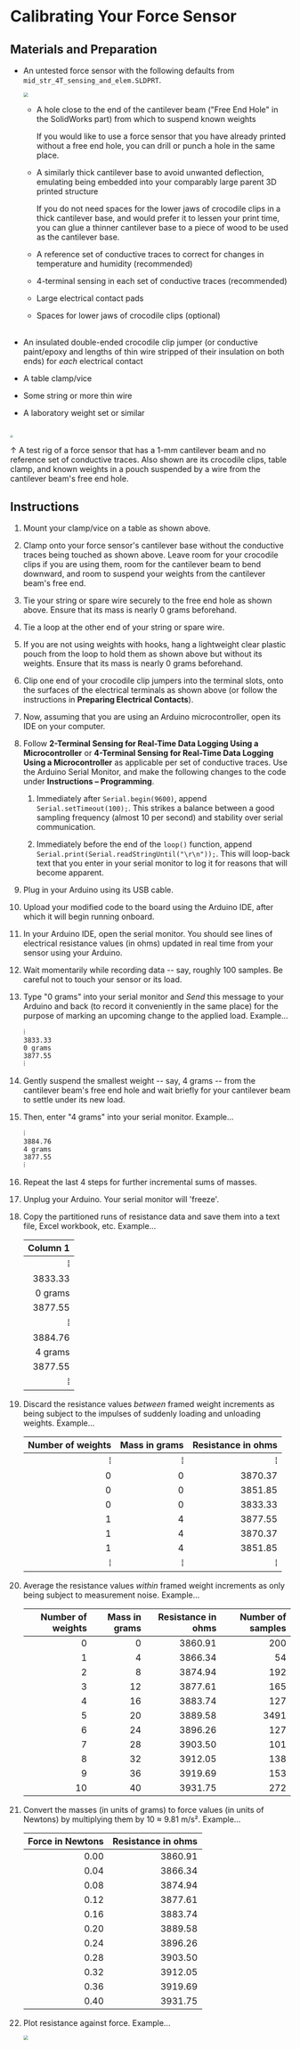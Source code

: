 # Calibrating Your Force Sensor

## Materials and Preparation

 -  An untested force sensor with the following defaults from `mid_str_4T_sensing_and_elem.SLDPRT`.
    
    <img src="https://raw.githubusercontent.com/keeganmjgreen/3D-Printed-Sensors-Manual-Demo/main/img/Calibrating-Your-Force-Sensor/mid_str_4T_sensing_1.png" style="zoom:50%;" /> 
    
     -  A hole close to the end of the cantilever beam ("Free End Hole" in the SolidWorks part) from which to suspend known weights
        
        If you would like to use a force sensor that you have already printed without a free end hole, you can drill or punch a hole in the same place.
        
     -  A similarly thick cantilever base to avoid unwanted deflection, emulating being embedded into your comparably large parent 3D printed structure
        
        If you do not need spaces for the lower jaws of crocodile clips in a thick cantilever base, and would prefer it to lessen your print time, you can glue a thinner cantilever base to a piece of wood to be used as the cantilever base.
        
     -  A reference set of conductive traces to correct for changes in temperature and humidity (recommended)
        
     -  4-terminal sensing in each set of conductive traces (recommended)
        
     -  Large electrical contact pads
        
     -  Spaces for lower jaws of crocodile clips (optional) \
        ​
        
 -  An insulated double-ended crocodile clip jumper (or conductive paint/epoxy and lengths of thin wire stripped of their insulation on both ends) for *each* electrical contact
    
 -  A table clamp/vice
    
 -  Some string or more thin wire
    
 -  A laboratory weight set or similar \
    ​

<img src="https://raw.githubusercontent.com/keeganmjgreen/3D-Printed-Sensors-Manual-Demo/main/img/Calibrating-Your-Force-Sensor/Strain-Test-Rig.jpg" style="zoom:33%;" /> 

$\uparrow$ A test rig of a force sensor that has a 1-mm cantilever beam and no reference set of conductive traces. Also shown are its crocodile clips, table clamp, and known weights in a pouch suspended by a wire from the cantilever beam's free end hole.

## Instructions

 1. Mount your clamp/vice on a table as shown above.
    
 2. Clamp onto your force sensor's cantilever base without the conductive traces being touched as shown above. Leave room for your crocodile clips if you are using them, room for the cantilever beam to bend downward, and room to suspend your weights from the cantilever beam's free end.
    
 3. Tie your string or spare wire securely to the free end hole as shown above. Ensure that its mass is nearly 0 grams beforehand.
    
 4. Tie a loop at the other end of your string or spare wire.
    
 5. If you are not using weights with hooks, hang a lightweight clear plastic pouch from the loop to hold them as shown above but without its weights. Ensure that its mass is nearly 0 grams beforehand.
    
 6. Clip one end of your crocodile clip jumpers into the terminal slots, onto the surfaces of the electrical terminals as shown above (or follow the instructions in **Preparing Electrical Contacts**).
    
 7. Now, assuming that you are using an Arduino microcontroller, open its IDE on your computer.
    
 8. Follow **2-Terminal Sensing for Real-Time Data Logging Using a Microcontroller** or **4-Terminal Sensing for Real-Time Data Logging Using a Microcontroller** as applicable per set of conductive traces. Use the Arduino Serial Monitor, and make the following changes to the code under **Instructions – Programming**.
    
     1. Immediately after `Serial.begin(9600)`, append `Serial.setTimeout(100);`. This strikes a balance between a good sampling frequency (almost 10 per second) and stability over serial communication.
        
     2. Immediately before the end of the `loop()` function, append `Serial.print(Serial.readStringUntil("\r\n"));`. This will loop-back text that you enter in your serial monitor to log it for reasons that will become apparent.
    
 9. Plug in your Arduino using its USB cable.
    
10. Upload your modified code to the board using the Arduino IDE, after which it will begin running onboard.
    
11. In your Arduino IDE, open the serial monitor. You should see lines of electrical resistance values (in ohms) updated in real time from your sensor using your Arduino.
    
12. Wait momentarily while recording data -- say, roughly 100 samples. Be careful not to touch your sensor or its load.
    
13. Type "0 grams" into your serial monitor and *Send* this message to your Arduino and back (to record it conveniently in the same place) for the purpose of marking an upcoming change to the applied load. Example...
    
    ```
    ⁞
    3833.33
    0 grams
    3877.55
    ⁞
    ```
    
14. Gently suspend the smallest weight -- say, 4 grams -- from the cantilever beam's free end hole and wait briefly for your cantilever beam to settle under its new load.
    
15. Then, enter "4 grams" into your serial monitor. Example...
    
    ```
    ⁞
    3884.76
    4 grams
    3877.55
    ⁞
    ```
    
15. Repeat the last 4 steps for further incremental sums of masses.
    
16. Unplug your Arduino. Your serial monitor will 'freeze'.
    
17. Copy the partitioned runs of resistance data and save them into a text file, Excel workbook, etc. Example...
    
    | Column 1 |
    |---------:|
    |        ⁞ |
    |  3833.33 |
    |  0 grams |
    |  3877.55 |
    |        ⁞ |
    |  3884.76 |
    |  4 grams |
    |  3877.55 |
    |        ⁞ |
    
18. Discard the resistance values *between* framed weight increments as being subject to the impulses of suddenly loading and unloading weights. Example...
    
    | Number of weights | Mass in grams | Resistance in ohms |
    |------------------:|--------------:|-------------------:|
    |                 ⁞ |             ⁞ |                  ⁞ |
    |                 0 |             0 |            3870.37 |
    |                 0 |             0 |            3851.85 |
    |                 0 |             0 |            3833.33 |
    |                 1 |             4 |            3877.55 |
    |                 1 |             4 |            3870.37 |
    |                 1 |             4 |            3851.85 |
    |                 ⁞ |             ⁞ |                  ⁞ |
    
19. Average the resistance values *within* framed weight increments as only being subject to measurement noise. Example...
    
    | Number of weights | Mass in grams | Resistance in ohms | Number of samples |
    |------------------:|--------------:|-------------------:|------------------:|
    |                 0 |             0 |            3860.91 |              200  |
    |                 1 |             4 |            3866.34 |               54  |
    |                 2 |             8 |            3874.94 |              192  |
    |                 3 |            12 |            3877.61 |              165  |
    |                 4 |            16 |            3883.74 |              127  |
    |                 5 |            20 |            3889.58 |             3491  |
    |                 6 |            24 |            3896.26 |              127  |
    |                 7 |            28 |            3903.50 |              101  |
    |                 8 |            32 |            3912.05 |              138  |
    |                 9 |            36 |            3919.69 |              153  |
    |                10 |            40 |            3931.75 |              272  |
    
20. Convert the masses (in units of grams) to force values (in units of Newtons) by multiplying them by 10 ≈ 9.81 m/s². Example...
    
    | Force in Newtons | Resistance in ohms |
    |-----------------:|-------------------:|
    |             0.00 |            3860.91 |
    |             0.04 |            3866.34 |
    |             0.08 |            3874.94 |
    |             0.12 |            3877.61 |
    |             0.16 |            3883.74 |
    |             0.20 |            3889.58 |
    |             0.24 |            3896.26 |
    |             0.28 |            3903.50 |
    |             0.32 |            3912.05 |
    |             0.36 |            3919.69 |
    |             0.40 |            3931.75 |
    
20. Plot resistance against force. Example...
    
    <img src="https://raw.githubusercontent.com/keeganmjgreen/3D-Printed-Sensors-Manual-Demo/main/img/Calibrating-Your-Force-Sensor/Force-Sensor-Calibration-Curve.png" style="zoom:50%;" /> 
